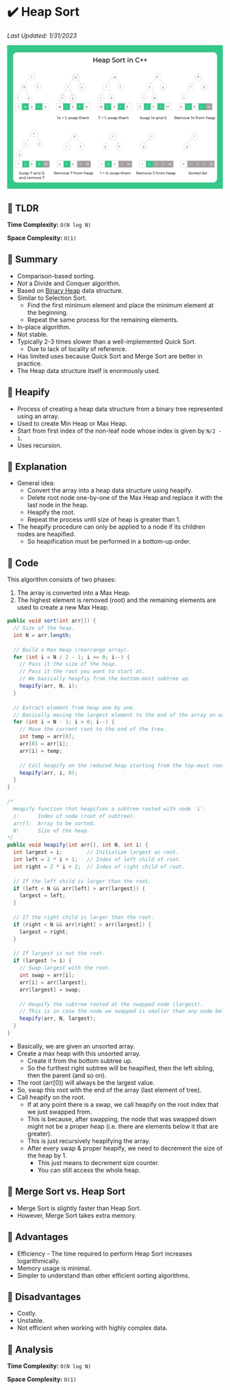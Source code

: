 # :heavy_check_mark: Heap Sort
*Last Updated: 1/31/2023*

![Image of the heap sort algorithm](../images/sorting/heap-sort/heap-sort.png)

## :round_pushpin: TLDR
**Time Complexity:** <code>O(N log N)</code>

**Space Complexity:** `O(1)`

## :round_pushpin: Summary
- Comparison-based sorting.
- *Not* a Divide and Conquer algorithm.
- Based on [Binary Heap](../data-structures/non-linear/tree/binary-heap.md) data structure.
- Similar to Selection Sort.
  - Find the first minimum element and place the minimum element at the beginning.
  - Repeat the same process for the remaining elements.
- In-place algorithm.
- Not stable.
- Typically 2-3 times slower than a well-implemented Quick Sort.
  - Due to lack of locality of reference.
- Has limited uses because Quick Sort and Merge Sort are better in practice.
- The Heap data structure itself is enormously used.

## :round_pushpin: Heapify
- Process of creating a heap data structure from a binary tree represented using an array.
- Used to create Min Heap or Max Heap.
- Start from first index of the non-leaf node whose index is given by `N/2 - 1`.
- Uses recursion.

## :round_pushpin: Explanation
- General idea:
  - Convert the array into a heap data structure using heapify.
  - Delete root node one-by-one of the Max Heap and replace it with the last node in the heap.
  - Heapify the root.
  - Repeat the process until size of heap is greater than 1.
- The heapify procedure can only be applied to a node if its children nodes are heapified.
  - So heapification must be performed in a bottom-up order.

## :round_pushpin: Code
This algorithm consists of two phases:
1. The array is converted into a Max Heap.
2. The highest element is removed (root) and the remaining elements are used to create a new Max Heap.

```java
public void sort(int arr[]) {
  // Size of the heap.
  int N = arr.length;

  // Build a Max Heap (rearrange array).
  for (int i = N / 2 - 1; i >= 0; i--) {
    // Pass it the size of the heap.
    // Pass it the root you want to start at.
    // We basically heapfiy from the bottom-most subtree up.
    heapify(arr, N, i);
  }

  // Extract element from heap one by one.
  // Basically moving the largest element to the end of the array on each iteration.
  for (int i = N - 1; i > 0; i--) {
    // Move the current root to the end of the tree.
    int temp = arr[0];
    arr[0] = arr[i];
    arr[i] = temp;

    // Call heapify on the reduced heap starting from the top-most root.
    heapify(arr, i, 0);
  }
}

/*
  Heapify function that heapifies a subtree rooted with node 'i'.
  i:      Index of node (root of subtree).
  arr[]:  Array to be sorted.
  N:      Size of the heap.
*/
public void heapify(int arr[], int N, int i) {
  int largest = i;        // Initialize largest as root.
  int left = 2 * i + 1;   // Index of left child of root.
  int right = 2 * i + 2;  // Index of right child of root.

  // If the left child is larger than the root.
  if (left < N && arr[left] > arr[largest]) {
    largest = left;
  }

  // If the right child is larger than the root.
  if (right < N && arr[right] > arr[largest]) {
    largest = right;
  }

  // If largest is not the root.
  if (largest != i) {
    // Swap largest with the root.
    int swap = arr[i];
    arr[i] = arr[largest];
    arr[largest] = swap;

    // Heapify the subtree rooted at the swapped node (largest).
    // This is in case the node we swapped is smaller than any node below it.
    heapify(arr, N, largest);
  }
}
```
- Basically, we are given an unsorted array.
- Create a max heap with this unsorted array.
  - Create it from the bottom subtree up.
  - So the furthest right subtree will be heapified, then the left sibling, then the parent (and so on).
- The root (arr[0]) will always be the largest value.
- So, swap this root with the end of the array (last element of tree).
- Call heapify on the root.
  - If at any point there is a swap, we call heapify on the root index that we just swapped from.
  - This is because, after swapping, the node that was swapped down might not be a proper heap (i.e. there are elements below it that are greater).
  - This is just recursively heapifying the array.
  - After every swap & proper heapify, we need to decrement the size of the heap by 1.
    - This just means to decrement size counter.
    - You can still access the whole heap.

## :round_pushpin: Merge Sort vs. Heap Sort
- Merge Sort is slightly faster than Heap Sort.
- However, Merge Sort takes extra memory.

## :round_pushpin: Advantages
- Efficiency - The time required to perform Heap Sort increases logarithmically.
- Memory usage is minimal.
- Simpler to understand than other efficient sorting algorithms.

## :round_pushpin: Disadvantages
- Costly.
- Unstable.
- Not efficient when working with highly complex data.

## :round_pushpin: Analysis
**Time Complexity:** <code>O(N log N)</code>

**Space Complexity:** `O(1)`
